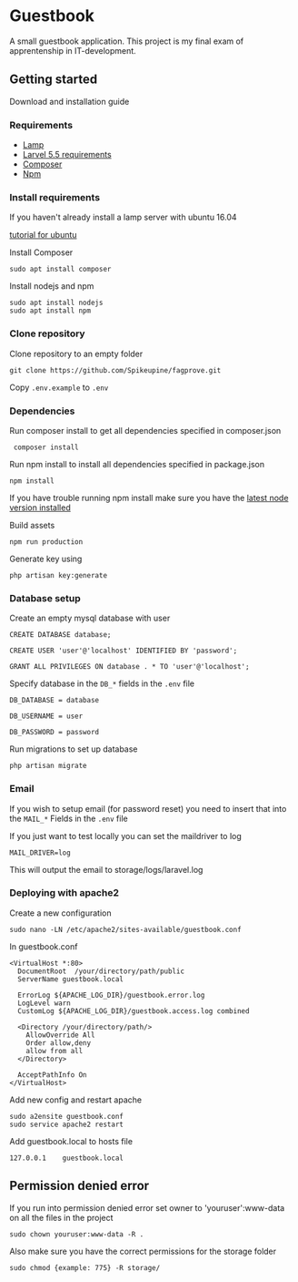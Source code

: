 <h1>Guestbook</h1>

A small guestbook application.
This project is my final exam of apprentenship in IT-development. 
## Getting started
Download and installation guide
### Requirements
- [Lamp](https://howtoubuntu.org/how-to-install-lamp-on-ubuntu)
- [Larvel 5.5 requirements](https://laravel.com/docs/5.5#server-requirements)
- [Composer](https://getcomposer.org/download/)
- [Npm](https://www.npmjs.com/get-npm)

### Install requirements

If you haven't already install a lamp server with ubuntu 16.04

[tutorial for ubuntu](https://howtoubuntu.org/how-to-install-lamp-on-ubuntu)

Install Composer
```
sudo apt install composer
```
Install nodejs and npm
```
sudo apt install nodejs
sudo apt install npm
```

### Clone repository

Clone repository to an empty folder
```
git clone https://github.com/Spikeupine/fagprove.git
```
Copy ```.env.example``` to ```.env```

### Dependencies
Run composer install to get all dependencies specified in composer.json
```
 composer install
 ```
Run npm install to install all dependencies specified in package.json
```
npm install
```
If you have trouble  running npm install make sure you have the [latest node version installed](https://stackoverflow.com/questions/10075990/upgrading-node-js-to-latest-version)

Build assets
```
npm run production
```

Generate key using
```
php artisan key:generate
```
    
### Database setup
Create an empty mysql database with user
```
CREATE DATABASE database;

CREATE USER 'user'@'localhost' IDENTIFIED BY 'password';

GRANT ALL PRIVILEGES ON database . * TO 'user'@'localhost';
```
Specify database in the ```DB_*``` fields in the ```.env``` file

```
DB_DATABASE = database

DB_USERNAME = user

DB_PASSWORD = password
```

Run migrations to set up database
```
php artisan migrate
```

### Email

If you wish to setup email (for password reset) you need to insert that into the ```MAIL_*``` Fields in the ```.env``` file

If you just want to test locally you can set the maildriver to log

```
MAIL_DRIVER=log
```

This will output the email to storage/logs/laravel.log

### Deploying with apache2
Create a new configuration
```
sudo nano -LN /etc/apache2/sites-available/guestbook.conf
```
In guestbook.conf
```
<VirtualHost *:80>
  DocumentRoot  /your/directory/path/public
  ServerName guestbook.local
 
  ErrorLog ${APACHE_LOG_DIR}/guestbook.error.log
  LogLevel warn
  CustomLog ${APACHE_LOG_DIR}/guestbook.access.log combined
 
  <Directory /your/directory/path/>
    AllowOverride All
    Order allow,deny
    allow from all
  </Directory>
 
  AcceptPathInfo On
</VirtualHost>

```
Add new config and restart apache
```
sudo a2ensite guestbook.conf
sudo service apache2 restart
```
Add guestbook.local to hosts file
```
127.0.0.1    guestbook.local
```
## Permission denied error

If you run into permission denied error set owner to 'youruser':www-data on all the files in the project
```
sudo chown youruser:www-data -R .
```

Also make sure you have the correct permissions for the storage folder
```
sudo chmod {example: 775} -R storage/
```

